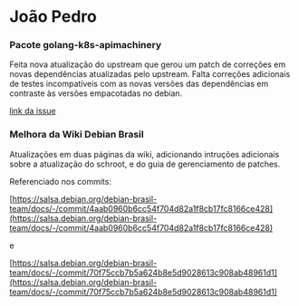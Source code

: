 # João Pedro

### Pacote golang-k8s-apimachinery

Feita nova atualização do upstream que gerou um patch de correções em novas dependências atualizadas pelo upstream.
Falta correções adicionais de testes incompatíveis com as novas versões das dependências em contraste às versões empacotadas no debian.

[link da issue](https://salsa.debian.org/debian-brasil-team/docs/-/issues/333)

### Melhora da Wiki Debian Brasil

Atualizações em duas páginas da wiki, adicionando intruções adicionais sobre a atualização do schroot, e do guia de gerenciamento de patches.

Referenciado nos commits:

[https://salsa.debian.org/debian-brasil-team/docs/-/commit/4aab0960b6cc54f704d82a1f8cb17fc8166ce428](https://salsa.debian.org/debian-brasil-team/docs/-/commit/4aab0960b6cc54f704d82a1f8cb17fc8166ce428)

e

[https://salsa.debian.org/debian-brasil-team/docs/-/commit/70f75ccb7b5a624b8e5d9028613c908ab48961d1](https://salsa.debian.org/debian-brasil-team/docs/-/commit/70f75ccb7b5a624b8e5d9028613c908ab48961d1)
